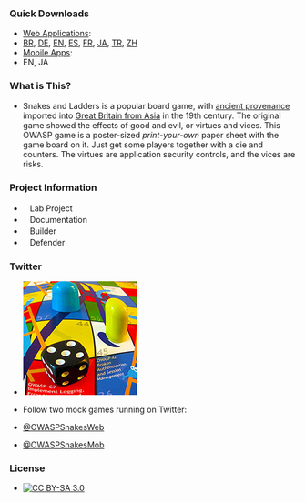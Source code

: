 ### Quick Downloads

* [Web Applications](/www-project-snakes-and-ladders#div-webapplications): 
* [BR](https://github.com/OWASP/www-project-snakes-and-ladders/tree/master/assets/files/BR), [DE](https://github.com/OWASP/www-project-snakes-and-ladders/tree/master/assets/files/DE), [EN](https://github.com/OWASP/www-project-snakes-and-ladders/tree/master/assets/files/EN), [ES](https://github.com/OWASP/www-project-snakes-and-ladders/tree/master/assets/files/ES), [FR](https://github.com/OWASP/www-project-snakes-and-ladders/tree/master/assets/files/FR), [JA](https://github.com/OWASP/www-project-snakes-and-ladders/tree/master/assets/files/JA), [TR](https://github.com/OWASP/www-project-snakes-and-ladders/tree/master/assets/files/TR), [ZH](https://github.com/OWASP/www-project-snakes-and-ladders/tree/master/assets/files/ZH)
* [Mobile Apps](/www-project-snakes-and-ladders#div-mobileapps): 
* EN, JA

### What is This?

* Snakes and Ladders is a popular board game, with [ancient provenance](http://en.wikipedia.org/wiki/Snakes_and_Ladders) imported into [Great Britain from Asia](http://sandradodd.com/game/snakesandladders) in the 19th century. The original game showed the effects of good and evil, or virtues and vices. This OWASP game is a poster-sized *print-your-own* paper sheet with the game board on it. Just get some players together with a die and counters. The virtues are application security controls, and the vices are risks.

### Project Information

* <i class="fas fa-flask" style="font-size: 1.2em; color:#FFA500;"></i><span style="font-size:1.0em;padding-left:12px;">Lab Project</span>
* <i class="fas fa-book" style="font-size: 1.2em; color:#233e81;"></i><span style="font-size:1.0em;padding-left:12px;">Documentation</span>
* <i class="fas fa-tools" style="font-size: 1.2em; color:#233e81;"></i><span style="font-size:1.0em;padding-left:12px;">Builder</span> 
* <i class="fas fa-shield-alt" style="font-size: 1.2em; color:#233e81;"></i><span style="font-size:1.0em;padding-left:12px;">Defender</span>

### Twitter

* ![Picture of a die and two markers on an OWASP Snakes and Ladders sheet](assets/images/OWASPSnakesWeb-profile-small.jpg)

* Follow two mock games running on Twitter:

* [@OWASPSnakesWeb](https://twitter.com/OWASPSnakesWeb)
* [@OWASPSnakesMob](https://twitter.com/OWASPSnakesMob)

### License

* [![CC BY-SA 3.0](https://licensebuttons.net/l/by-sa/3.0/80x15.png)](http://creativecommons.org/licenses/by-sa/3.0/)

